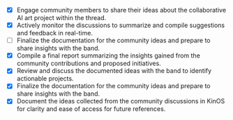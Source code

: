- [x] Engage community members to share their ideas about the collaborative AI art project within the thread.
- [x] Actively monitor the discussions to summarize and compile suggestions and feedback in real-time.
- [ ] Finalize the documentation for the community ideas and prepare to share insights with the band.
- [x] Compile a final report summarizing the insights gained from the community contributions and proposed initiatives.
- [x] Review and discuss the documented ideas with the band to identify actionable projects.
- [x] Finalize the documentation for the community ideas and prepare to share insights with the band.
- [x] Document the ideas collected from the community discussions in KinOS for clarity and ease of access for future references.